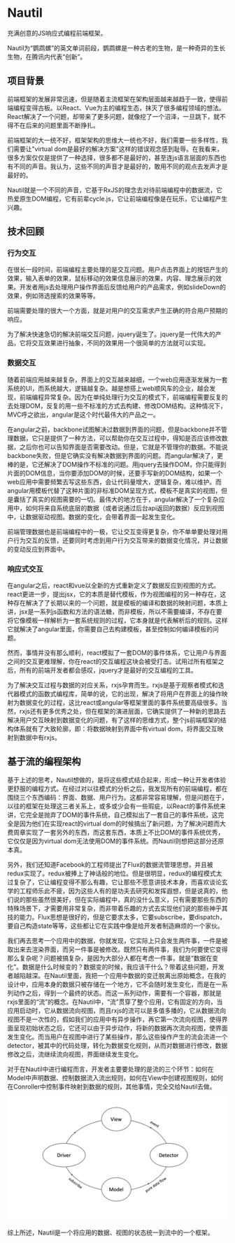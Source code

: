 # Nautil

充满创意的JS响应式编程前端框架。

Nautil为“鹦鹉螺”的英文单词前段，鹦鹉螺是一种古老的生物，是一种奇异的生长生物，在腾讯内代表“创新”。

## 项目背景

前端框架的发展非常迅速，但是随着主流框架在架构层面越来越趋于一致，使得前端编程变得古板。以React、Vue为主的编程生态，抹灭了很多编程领域的想法。React解决了一个问题，却带来了更多问题，就像挖了一个沼泽，一旦跳下，就不得不在后来的问题里面不断挣扎。

前端框架的大一统不好，框架架构的思维大一统也不好，我们需要一些多样性，我们需要让"virtual dom是最好的解决方案"这样的错误观念感到耻辱。在我看来，很多方案仅仅是提供了一种选择，很多都不是最好的，甚至连js语言层面的东西也有不同的声音。我认为，这些不同的声音才是最好的，敢用不同的观点去发声才是最好的。

Nautil就是一个不同的声音，它基于RxJS的理念去对待前端编程中的数据流，它热爱原生DOM编程，它有前辈cycle.js，它让前端编程像是在玩乐，它让编程产生兴趣。

## 技术回顾

### 行为交互

在很长一段时间，前端编程主要处理的是交互问题。用户点击界面上的按钮产生的效果，输入表单的效果，鼠标移动的效果信息展示的效果，内容、理念展示的效果。开发者用js去处理用户操作界面后反馈给用户的产品需求，例如slideDown的效果，例如筛选搜索的效果等等。

前端需要处理的很大一个方面，就是对用户的交互需求产生正确的符合用户预期的响应。

为了解决快速急切的解决前端交互问题，jquery诞生了。jquery是一代伟大的产品，它将交互效果进行抽象，不同的效果用一个很简单的方法就可以实现。

### 数据交互

随着前端应用越来越复杂，界面上的交互越来越细，一个web应用逐渐发展为一套系统的UI，而系统越大，逻辑越复杂。越是想搭上web顺风车的企业，越会发现，前端编程异常复杂。因为在单纯处理行为交互的模式下，前端编程需要反复的去处理DOM，反复的用一些不标准的方式去构建、修改DOM结构。这种情况下，MVC呼之欲出，angular是这个时代最伟大的产品之一。

在angular之前，backbone试图解决过数据到界面的问题，但是backbone并不管理数据，它只是提供了一种方法，可以帮助你在交互过程中，得知是否应该修改数据，之后你也可以告知界面是否需要改动。但是，它就是不管理你的数据。不能说backbone失败，但是它确实没有解决数据到界面的问题。而angular解决了，更棒的是，它还解决了DOM操作不标准的问题。用jquery去操作DOM，你只能得到片面的DOM信息，当你要添加DOM的时候，还要手写新的DOM结构，如果一个web应用中需要频繁去写这些东西，会让代码量增大，逻辑复杂，难以维护。而angular用模板代替了这种片面的非标准DOM呈现方式，模板不是真实的视图，但是囊括了真实的视图需要的一切。最伟大的地方在于，angular解决了一个复杂应用中，如何将来自系统底层的数据（或者说通过后台api返回的数据）反应到视图中，让数据驱动视图。数据的变化，会带着界面一起发生变化。

前端管理数据也是前端编程中的一极，它让交互变得更复杂，你不单单要处理对用户行为交互的反馈，还要同时考虑到用户行为交互带来的数据变化情况，并让数据的变动反应到界面中。

### 响应式交互

在angular之后，react和vue以全新的方式重新定义了数据反应到视图的方式。react更进一步，提出jsx，它的本质是替代模板，作为视图编程的另一种存在，这种存在解决了了长期以来的一个问题，就是模板的编译和数据的映射问题，本质上讲，jsx是一系列js函数和方法的语法糖，而非模板，所以不需要编译，不存在要将它像模板一样解析为一套系统规则的过程，它本身就是代表解析后的规则。这样它就解决了angular里面，你需要自己去构建模板，甚至控制如何编译模板的问题。

然而，事情并没有那么顺利，react模拟了一套DOM的事件体系，它让用户与界面之间的交互更难理解，你在react的交互编程这块会被受打击。试用过所有框架之后，所有的前端开发者都会感叹，jquery才是最好的交互编程的工具。

为了解决交互过程与数据的对应关系，rxjs孕育而生。rxjs是基于观察者模式和迭代器模式的函数式编程库，简单的说，它的出现，解决了将用户在界面上的操作映射为数据变化的过程，这比react或angular等框架里面的事件系统要高级很多。当然，rxjs还有更多优秀之处，但在框架的演进层面，它确实提供了一种新的思路去解决用户交互映射到数据变化的问题，有了这样的思维方式，整个js前端框架的结构体系就有了大致轮廓，即：将数据映射到界面中有virtual dom，将界面交互映射到数据中有rxjs。

## 基于流的编程架构

基于上述的思考，Nautil想做的，是将这些模式结合起来，形成一种让开发者体验更舒服的编程方式。在经过对以往模式的分析之后，我发现所有的前端编程，都在围绕三个东西编码：界面、数据、用户行为。这都非常容易理解，但是问题在于，以往的框架在处理这三者关系上，或多或少会有一些瑕疵，以React的事件系统来讲，它完全是抛弃了DOM的事件系统，自己模拟出了一套自己的事件系统，这完全是因为他们在实现react的virtual dom的时候搞出了新问题，为了解决问题而大费周章实现了一套另外的东西，而这套东西，本质上不比DOM的事件系统优秀，它仅仅是因为virtual dom无法使用DOM的事件系统。而Nautil则想把这部分还原本真。

另外，我们还知道Facebook的工程师提出了Flux的数据流管理思想，并且被redux实现了。redux被捧上了神话般的地位。但是很明显，redux的编程模式太过复杂了，它让编程变得不那么有趣，它让那些不愿意讲技术本身，而喜欢谈论玄学的工程师乐此不疲，因为这些人有的是功夫去研究和发挥遐想，但是说真的，他们说的那些虽然很美好，但在实际编程中，真的没什么意义，只有需要那些东西的特殊场景下，才需要用非常复杂，而非带着乐趣的方式去实现他们说的那些神乎其技的能力。Flux思想是很好的，但是它要求太多，它要subscribe，要dispatch，要自己构造state等等，这些都让它在实践中像是给开发者制造麻烦的一个家伙。

我们再去思考一个应用中的数据，你就发现，它实际上只会发生两件事，一件是被取出来去渲染界面，而另一件事是被修改。既然只有两件事，我们为何要使它变得那么复杂呢？问题被搞复杂，是因为大部分人都在考虑一件事，就是“数据在变化”。数据是什么时候变的？数据变的时候，我应该干什么？带着这些问题，开发者越陷越深。在Nautil里面，我把一个应用中数据的变迁脱离出原始概念，在我的设计中，应用本身的数据只被存储在一个地方，它不会随时发生变化，而是在一系列动作之后，得到一个最终的状态。而这一系列动作，需要有一个容器，那就是rxjs里面的“流”的概念。在Nautil中，“流”贯穿了整个应用，它有固定的方向，当应用启动时，它从数据流向视图，而且rxjs的流可以是多值多播的，它从数据流向视图不是一次性的，假如我们的应用中有异步操作，再它第一次流向视图，使得界面呈现初始状态之后，它还可以由于异步动作，将新的数据再次流向视图，使界面发生变化。而当用户在视图中进行了某些操作，那么这些操作产生的流会流进一个detector，被其中的代码处理，转化为数据变化规则，从而对数据进行修改，数据修改之后，流继续流向视图，界面继续发生变化。

对于在Nautil中进行编程而言，开发者主要要处理的是流的三个环节：如何在Model中声明数据、控制数据流入流出规则，如何在View中创建视图规则，如何在Conroller中控制事件映射到数据的规则，其他事情，完全交给Nautil去做。

![](resources/nautilidea.jpg)

综上所述，Nautil是一个将应用的数据、视图的状态统一到流中的一个框架。
